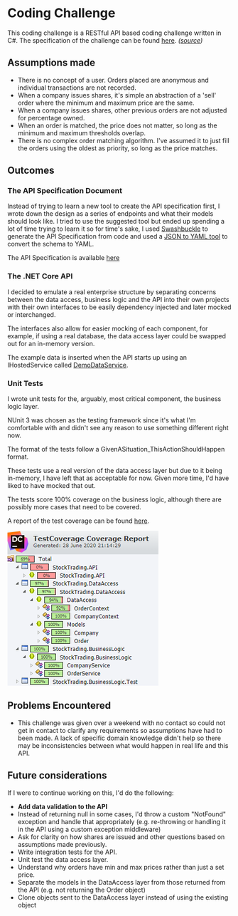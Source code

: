 # Coding Challenge

This coding challenge is a RESTful API based coding challenge written in C#. The specification of the challenge can be found [here](Challenge.md). _([source](https://github.com/blackfinch-devops/Test-Api/blob/ef2147b3446afbc3ab4476bd1bdf40c8e3459e26/README.md))_

## Assumptions made

- There is no concept of a user. Orders placed are anonymous and individual transactions are not recorded.
- When a company issues shares, it's simple an abstraction of a 'sell' order where the minimum and maximum price are the same.
- When a company issues shares, other previous orders are not adjusted for percentage owned.
- When an order is matched, the price does not matter, so long as the minimum and maximum thresholds overlap.
- There is no complex order matching algorithm. I've assumed it to just fill the orders using the oldest as priority, so long as the price matches.

## Outcomes

### The API Specification Document

Instead of trying to learn a new tool to create the API specification first, I wrote down the design as a series of endpoints and what their models should look like. I tried to use the suggested tool but ended up spending a lot of time trying to learn it so for time's sake, I used [Swashbuckle](https://github.com/domaindrivendev/Swashbuckle.AspNetCore) to generate the API Specification from code and used a [JSON to YAML tool](https://www.json2yaml.com) to convert the schema to YAML.

The API Specification is available [here](API-Specification.yml)

### The .NET Core API

I decided to emulate a real enterprise structure by separating concerns between the data access, business logic and the API into their own projects with their own interfaces to be easily dependency injected and later mocked or interchanged.

The interfaces also allow for easier mocking of each component, for example, if using a real database, the data access layer could be swapped out for an in-memory version.

The example data is inserted when the API starts up using an IHostedService called [DemoDataService](StockTrading.API/DemoDataService.cs).

### Unit Tests

I wrote unit tests for the, arguably, most critical component, the business logic layer.

NUnit 3 was chosen as the testing framework since it's what I'm comfortable with and didn't see any reason to use something different right now.

The format of the tests follow a GivenASituation_ThisActionShouldHappen format.

These tests use a real version of the data access layer but due to it being in-memory, I have left that as acceptable for now. Given more time, I'd have liked to have mocked that out.

The tests score 100% coverage on the business logic, although there are possibly more cases that need to be covered.

A report of the test coverage can be found [here](TestCoverage.zip).

![A screenshot of the dotCover test coverage report](TestCoverage.png "Test coverage screenshot")

## Problems Encountered

- This challenge was given over a weekend with no contact so could not get in contact to clarify any requirements so assumptions have had to been made. A lack of specific domain knowledge didn't help so there may be inconsistencies between what would happen in real life and this API.

## Future considerations

If I were to continue working on this, I'd do the following:

- **Add data validation to the API**
- Instead of returning null in some cases, I'd throw a custom "NotFound" exception and handle that appropriately (e.g. re-throwing or handling it in the API using a custom exception middleware)
- Ask for clarity on how shares are issued and other questions based on assumptions made previously.
- Write integration tests for the API.
- Unit test the data access layer.
- Understand why orders have min and max prices rather than just a set price.
- Separate the models in the DataAccess layer from those returned from the API (e.g. not returning the Order object)
- Clone objects sent to the DataAccess layer instead of using the existing object
